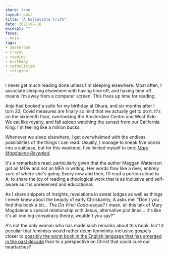 ```yaml
---
share: true
layout: post
title: "A believable truth"
date: 2021-07-18 
excerpt: ""
faces: 
- Anja
tags:
- amsterdam
- travel
- reading
- birthday
- catholicism
- religion
---
```

I never get much reading done unless I'm sleeping elsewhere. Most often, I associate sleeping elsewhere with having time off, and having time off means I'm away from a computer screen. This frees up time for reading.

Anja had booked a suite for my birthday at Okura, and six months after I turn 33, Covid measures are finally so mild that we actually get to do it. It's on the sixteenth floor, overlooking the Amsterdam Centre and West Side. We eat like royalty, and fall asleep watching the sunset from our California King. I'm feeling like a million bucks.

Whenever we sleep elsewhere, I get overwhelmed with the endless possibilities of the things I can read. Usually, I manage to sneak five books into a suitcase, but for this weekend, I've limited myself to one: _[Mary Magdalene Revealed](https://www.goodreads.com/en/book/show/42452986)_.

It's a remarkable read, particularly given that the author Meggan Watterson got an MDiv and not an MFA in writing. Her words flow like a river, entirely sure of where she's going. Every now and then, I'll read a portion aloud to A, to share the joy of reading a theological work that is as inclusive and self-aware as it is unreserved and educational.

As I share snippets of insights, revelations in sweat lodges as well as things I never knew about the beauty of early Christianity, A asks me: "Don't you find this book a bit... _The Da Vinci Code_-esque? I mean, all this talk of Mary Magdalene's special relationship with Jesus, alternative plot lines... It's like it's all one big conspiracy theory, wouldn't you say?"

A's not the only woman who has made such remarks about this book. Isn't it peculiar that feminists would rather deem femininity-inclusive gospels closer to [possibly the worst book in the English language that has emerged in the past decade](https://www.goodreads.com/review/show/1400331) than to a perspective on Christ that could cure our heartaches?